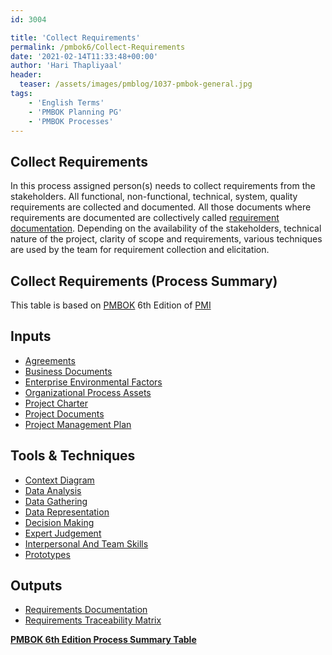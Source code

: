 ```yaml
---
id: 3004    

title: 'Collect Requirements'
permalink: /pmbok6/Collect-Requirements
date: '2021-02-14T11:33:48+00:00'
author: 'Hari Thapliyaal'
header:
  teaser: /assets/images/pmblog/1037-pmbok-general.jpg
tags:
    - 'English Terms'
    - 'PMBOK Planning PG'
    - 'PMBOK Processes'
---
```


## Collect Requirements

In this process assigned person(s) needs to collect requirements from the stakeholders. All functional, non-functional, technical, system, quality requirements are collected and documented. All those documents where requirements are documented are collectively called [requirement documentation](/pmbok6/requirement_documentation). Depending on the availability of the stakeholders, technical nature of the project, clarity of scope and requirements, various techniques are used by the team for requirement collection and elicitation.

## Collect Requirements (Process Summary)

This table is based on [PMBOK](https://www.pmi.org/pmbok-guide-standards) 6th Edition of [PMI](https://www.pmi.org/)

## Inputs

- [Agreements](/pmbok6/agreements)
- [Business Documents](/pmbok6/business-documents)
- [Enterprise Environmental Factors](/pmbok6/enterprise-environmental-factors)
- [Organizational Process Assets](/pmbok6/organizational-process-assets)
- [Project Charter](/pmbok6/project-charter)
- [Project Documents](/pmbok6/project-documents)
- [Project Management Plan](/pmbok6/project-management-plan)

## Tools & Techniques

- [Context Diagram](/pmbok6/context-diagram)
- [Data Analysis](/pmbok6/data-analysis)
- [Data Gathering](/pmbok6/data-gathering)
- [Data Representation](/pmbok6/data-representation)
- [Decision Making](/pmbok6/decision-making)
- [Expert Judgement](/pmbok6/expert-judgement)
- [Interpersonal And Team Skills](/pmbok6/interpersonal-and-team-skills)
- [Prototypes](/pmbok6/prototypes)

## Outputs

- [Requirements Documentation](/pmbok6/requirements-documentation)
- [Requirements Traceability Matrix](/pmbok6/requirements-traceability-matrix)

**[PMBOK 6th Edition Process Summary Table](/pmbok6/process-groups-and-processes-in-pmbok6/)**